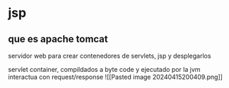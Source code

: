 # jsp

## que es apache tomcat
servidor web para crear contenedores de servlets, jsp y desplegarlos

servlet container, compildados a byte code y ejecutado por la jvm interactua con request/response
![[Pasted image 20240415200409.png]]
